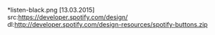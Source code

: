 *listen-black.png [13.03.2015]  
src:https://developer.spotify.com/design/  
dl:http://developer.spotify.com/design-resources/spotify-buttons.zip
